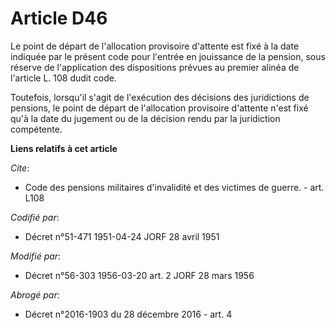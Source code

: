 # Article D46

Le point de départ de l'allocation provisoire d'attente est fixé à la date indiquée par le présent code pour l'entrée en
jouissance de la pension, sous réserve de l'application des dispositions prévues au premier alinéa de l'article L. 108 dudit
code.

Toutefois, lorsqu'il s'agit de l'exécution des décisions des juridictions de pensions, le point de départ de l'allocation
provisoire d'attente n'est fixé qu'à la date du jugement ou de la décision rendu par la juridiction compétente.

**Liens relatifs à cet article**

_Cite_:

  - Code des pensions militaires d'invalidité et des victimes de guerre. - art. L108

_Codifié par_:

  - Décret n°51-471 1951-04-24 JORF 28 avril 1951

_Modifié par_:

  - Décret n°56-303 1956-03-20 art. 2 JORF 28 mars 1956

_Abrogé par_:

  - Décret n°2016-1903 du 28 décembre 2016 - art. 4
